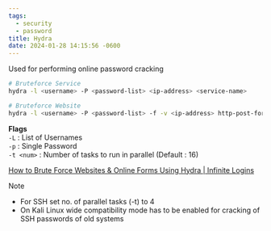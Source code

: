 ```yaml
---
tags:
  - security
  - password
title: Hydra
date: 2024-01-28 14:15:56 -0600
---
```


Used for performing online password cracking

````bash
# Bruteforce Service
hydra -l <username> -P <password-list> <ip-address> <service-name>

# Bruteforce Website
hydra -l <username> -P <password-list> -f -v <ip-address> http-post-form "/login.php:pin=^PASS^:Access denied" -s <port>
````

**Flags**  
`-L` : List of Usernames  
`-p` : Single Password  
`-t <num>` : Number of tasks to run in parallel (Default : 16)  

[How to Brute Force Websites & Online Forms Using Hydra | Infinite Logins](https://infinitelogins.com/2020/02/22/how-to-brute-force-websites-using-hydra/)

> [!NOTE]
> - For SSH set no. of parallel tasks (-t) to 4
> - On Kali Linux wide compatibility mode has to be enabled for cracking of SSH passwords of old systems
